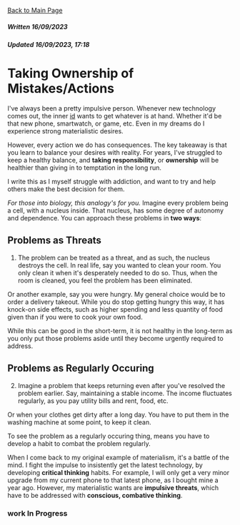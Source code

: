 [Back to Main Page](https://roguestar112.github.io/reading-notes/)

##### Written 16/09/2023
##### Updated 16/09/2023, 17:18

# Taking Ownership of Mistakes/Actions

I've always been a pretty impulsive person. Whenever new technology comes out, the inner [id](https://www.simplypsychology.org/psyche.html) wants to get whatever is at hand. Whether it'd be that new phone, smartwatch, or game, etc. Even in my dreams do I experience strong materialistic desires. 

However, every action we do has consequences. The key takeaway is that you learn to balance your desires with reality. For years, I've struggled to keep a healthy balance, and **taking responsibility**, or **ownership** will be healthier than giving in to temptation in the long run. 

I write this as I myself struggle with addiction, and want to try and help others make the best decision for them.

*For those into biology, this analogy's for you.* Imagine every problem being a cell, with a nucleus inside. That nucleus, has some degree of autonomy and dependence. You can approach these problems in **two ways**:

## Problems as Threats
1. The problem can be treated as a threat, and as such, the nucleus destroys the cell. In real life, say you wanted to clean your room. You only clean it when it's desperately needed to do so. Thus, when the room is cleaned, you feel the problem has been eliminated.

Or another example, say you were hungry. My general choice would be to order a delivery takeout. While you do stop getting hungry this way, it has knock-on side effects, such as higher spending and less quantity of food given than if you were to cook your own food.

While this can be good in the short-term, it is not healthy in the long-term as you only put those problems aside until they become urgently required to address.

## Problems as Regularly Occuring

2. Imagine a problem that keeps returning even after you've resolved the problem earlier. Say, maintaining a stable income. The income fluctuates regularly, as you pay utility bills and rent, food, etc.

Or when your clothes get dirty after a long day. You have to put them in the washing machine at some point, to keep it clean.

To see the problem as a regularly occuring thing, means you have to develop a habit to combat the problem regularly. 

When I come back to my original example of materialism, it's a battle of the mind. I fight the impulse to insistently get the latest technology, by developing **critical thinking** habits. For example, I will only get a very minor upgrade from my current phone to that latest phone, as I bought mine a year ago. However, my materialistic wants are **impulsive threats**, which have to be addressed with **conscious, combative thinking**.

### work In Progress

